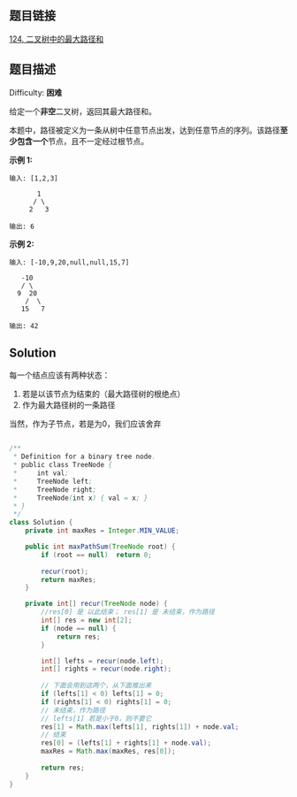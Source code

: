 ## 题目链接

[124\. 二叉树中的最大路径和](https://leetcode-cn.com/problems/binary-tree-maximum-path-sum/)

## 题目描述

Difficulty: **困难**


给定一个**非空**二叉树，返回其最大路径和。

本题中，路径被定义为一条从树中任意节点出发，达到任意节点的序列。该路径**至少包含一个**节点，且不一定经过根节点。

**示例 1:**

```
输入: [1,2,3]

       1
      / \
     2   3

输出: 6
```

**示例 2:**

```
输入: [-10,9,20,null,null,15,7]

   -10
   / \
  9  20
    /  \
   15   7

输出: 42
```


## Solution

每一个结点应该有两种状态：

1. 若是以该节点为结束的（最大路径树的根绝点）
2. 作为最大路径树的一条路径

当然，作为子节点，若是为0，我们应该舍弃

```java

/**
 * Definition for a binary tree node.
 * public class TreeNode {
 *     int val;
 *     TreeNode left;
 *     TreeNode right;
 *     TreeNode(int x) { val = x; }
 * }
 */
class Solution {
    private int maxRes = Integer.MIN_VALUE;

    public int maxPathSum(TreeNode root) {
        if (root == null)  return 0;
        
        recur(root);
        return maxRes;
    }

    private int[] recur(TreeNode node) {
        //res[0] 是 以此结束； res[1] 是 未结束，作为路径
        int[] res = new int[2];
        if (node == null) {
            return res;
        }

        int[] lefts = recur(node.left);
        int[] rights = recur(node.right);
        
        // 下面会用到这两个，从下面推出来
        if (lefts[1] < 0) lefts[1] = 0;
        if (rights[1] < 0) rights[1] = 0;
        // 未结束，作为路径
        // lefts[1] 若是小于0，则不要它
        res[1] = Math.max(lefts[1], rights[1]) + node.val;
        // 结束
        res[0] = (lefts[1] + rights[1] + node.val);
        maxRes = Math.max(maxRes, res[0]);
        
        return res;
    }
}
```